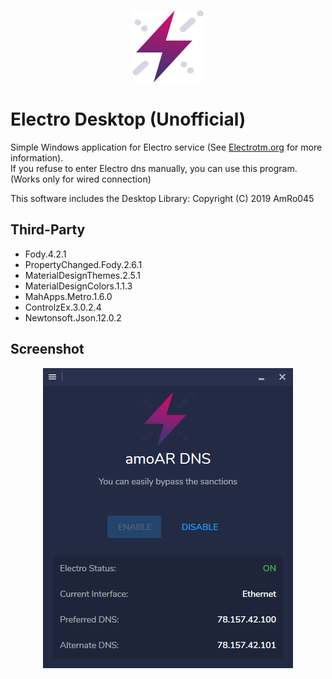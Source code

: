 <p align="center">
<img src="Docs/Logo.png" alt="Electro Logo"/>
</p>

# Electro Desktop (Unofficial)

Simple Windows application for Electro service (See [Electrotm.org](https://electrotm.org) for more information).\
If you refuse to enter Electro dns manually, you can use this program. (Works only for wired connection)

This software includes the Desktop Library: Copyright (C) 2019 AmRo045

## Third-Party

- Fody.4.2.1
- PropertyChanged.Fody.2.6.1
- MaterialDesignThemes.2.5.1
- MaterialDesignColors.1.1.3
- MahApps.Metro.1.6.0
- ControlzEx.3.0.2.4
- Newtonsoft.Json.12.0.2

## Screenshot

<p align="center">
<img src="Docs/Electro.png" alt="Electro"/>
</p>
